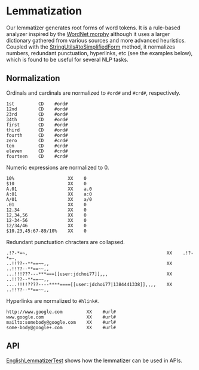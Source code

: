 # Lemmatization

Our lemmatizer generates root forms of word tokens. It is a rule-based analyzer inspired by the [WordNet morphy](http://wordnet.princeton.edu/man/morphy.7WN.html) although it uses a larger dictionary gathered from various sources and more advanced heuristics. Coupled with the [StringUtils#toSimplifiedForm](https://github.com/emorynlp/common/blob/master/src/main/java/edu/emory/mathcs/nlp/common/util/StringUtils.java#L142) method, it normalizes numbers, redundant punctuation, hyperlinks, etc (see the examples below), which is found to be useful for several NLP tasks.

## Normalization

Ordinals and cardinals are normalized to `#ord#` and `#crd#`, respectively.

```
1st         CD    #ord#
12nd        CD    #ord#
23rd        CD    #ord#
34th        CD    #ord#
first       CD    #ord#
third       CD    #ord#
fourth      CD    #ord#
zero        CD    #crd#
ten         CD    #crd#
eleven      CD    #crd#
fourteen    CD    #crd#
```

Numeric expressions are normalized to 0.

```
10%                    XX    0
$10                    XX    0
A.01                   XX    a.0
A:01                   XX    a:0
A/01                   XX    a/0
.01                    XX    0
12.34                  XX    0
12,34,56               XX    0
12-34-56               XX    0
12/34/46               XX    0
$10.23,45:67-89/10%    XX    0
```

Redundant punctuation chracters are collapsed.

```
.!?-*=~,                                                    XX    .!?-*=~,
..!!??--**==~~,,                                            XX    ..!!??--**==~~,,
...!!!???---***===[[user:jdchoi77]],,,                      XX    ..!!??--**==~~,,
....!!!!????----****====[[user:jdchoi77|1384441338]],,,,    XX    ..!!??--**==~~,,
```

Hyperlinks are normalized to `#hlink#`.

```
http://www.google.com         XX    #url#
www.google.com                XX    #url#
mailto:somebody@google.com    XX    #url#
some-body@google+.com         XX    #url#
```

## API

[EnglishLemmatizerTest](src/test/java/edu/emory/mathcs/nlp/lemmatizer/EnglishLemmatizerTest.java) shows how the lemmatizer can be used in APIs.